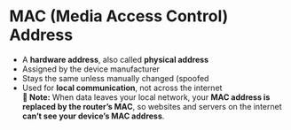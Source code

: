 # MAC (Media Access Control) Address
- A **hardware address**, also called **physical address**
- Assigned by the device manufacturer
- Stays the same unless manually changed (spoofed
- Used for **local communication**, not across the internet  
  **📝 Note:** When data leaves your local network, your **MAC address is replaced by the router’s MAC**, so websites and servers on the internet **can’t see your device’s MAC address**.
  
 
